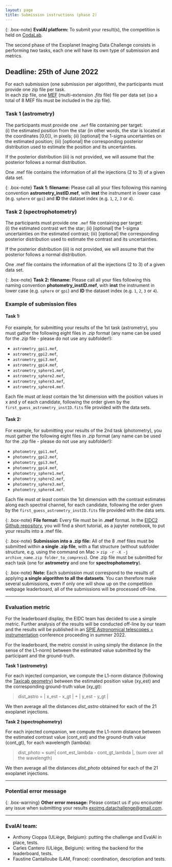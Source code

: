 ```yaml
---
layout: page
title: Submission instructions (phase 2)
---
```


{: .box-note}
**EvalAI platform:** To submit your result(s), the competition is held on [CodaLab](https://competitions.codalab.org/competitions/20693).

The second phase of the Exoplanet Imaging Data Challenge consists in performing *two* tasks, each one will have its own type of submission and metrics.


## Deadline: 25th of June 2022
For each submission (one submission per algorithm), the participants must provide one zip file per task. <br>
In each zip file, one [MEF](https://docs.astropy.org/en/stable/generated/examples/io/create-mef.html) (multi-extension *.fits* file) file per data set (so a total of 8 MEF fils must be included in the zip file).

### Task 1 (astrometry)
The participants must provide one `.mef` file containing per target: <br>
(i) the estimated position from the star (in other words, the star is located at the coordinates [0,0]), in pixels;
(ii) [optional] the 1-sigma uncertainties on the estimated position;
(iii) [optional] the corresponding posterior distribution used to estimate the position and its uncertainties.

If the posterior distribution (iii) is not provided, we will assume that the posterior follows a normal distribution. 

One .mef file contains the information of all the injections (2 to 3) of a given data set.

{: .box-note}
**Task 1: filename:** Please call all your files following this naming convention **astrometry_instID.mef**, with **inst** the instrument in lower case (e.g. `sphere` or `gpi`) and **ID** the dataset index (e.g. `1`, `2`, `3` or `4`).



### Task 2 (spectrophotometry)
The participants must provide one `.mef` file containing per target: <br>
(i) the estimated contrast wrt the star;
(ii) [optional] the 1-sigma uncertainties on the estimated contrast;
(iii) [optional] the corresponding posterior distribution used to estimate the contrast and its uncertainties.

If the posterior distribution (iii) is not provided, we will assume that the posterior follows a normal distribution. 

One .mef file contains the information of all the injections (2 to 3) of a given data set.

{: .box-note}
**Task 2: filename:** Please call all your files following this naming convention **photometry_instID.mef**, with **inst** the instrument in lower case (e.g. `sphere` or `gpi`) and **ID** the dataset index (e.g. `1`, `2`, `3` or `4`).


### Example of submission files

#### Task 1:
For example, for submitting your results of the 1st task (astrometry), you must gather the following eight files in *.zip* format (any name can be used for the *.zip* file - please do not use any subfolder!): 
* ``astrometry_gpi1.mef``,
* ``astrometry_gpi2.mef``,
* ``astrometry_gpi3.mef``, 
* ``astrometry_gpi4.mef``, 
* ``astrometry_sphere1.mef``,
* ``astrometry_sphere2.mef``,
* ``astrometry_sphere3.mef``,
* ``astrometry_sphere4.mef``.

Each file must *at least* contain the 1st dimension with the position values in x and y of each candidate, following the order given by the `first_guess_astrometry_instID.fits` file provided with the data sets. 

#### Task 2:
For example, for submitting your results of the 2nd task (photometry), you must gather the following eight files in *.zip* format (any name can be used for the *.zip* file - please do not use any subfolder!): 
* ``photometry_gpi1.mef``,
* ``photometry_gpi2.mef``,
* ``photometry_gpi3.mef``, 
* ``photometry_gpi4.mef``, 
* ``photometry_sphere1.mef``,
* ``photometry_sphere2.mef``,
* ``photometry_sphere3.mef``,
* ``photometry_sphere4.mef``.

Each file must *at least* contain the 1st dimension with the contrast estimates along each spectral channel, for each candidate, following the order given by the `first_guess_astrometry_instID.fits` file provided with the data sets. 

{: .box-note}
**File format:** Every file must be in **.mef** format. In the [EIDC2 Github repository](https://github.com/exoplanet-imaging-challenge/phase2/blob/main/tutorials/Tutorial_creation_MEF.ipynb), you will find a short tutorial, as a jupyter notebook, to put your results into a .mef file.

{: .box-note}
**Submission into a .zip file:** All of the 8 .mef files must be submitted within **a single .zip file**, with a flat structure (without subfolder structure, e.g. using the command on Mac > ``zip -r -X -j archive_name.zip folder_to_compress``).
One .zip file must be submitted for each task (one for **astrometry** and one for **spectrophotometry**).

{: .box-note}
**Note:** Each submission must correspond to the results of applying **a single algorithm to all the datasets**. You can therefore make several submissions, even if only one will show up on the competition webpage leaderboard, all of the submissions will be processed off-line.

*** 

### Evaluation metric

For the leaderboard display, the EIDC team has decided to use a simple metric. Further analysis of the results will be conducted off-line by our team and the results will be published in an [SPIE Astronomical telescopes + instrumentation](https://spie.org/conferences-and-exhibitions/astronomical-telescopes-and-instrumentation) conference proceeding in summer 2022. 

For the leaderboard, the metric consist in using simply the distance (in the sense of the L1-norm) between the estimated value submitted by the participant and the ground-truth. 

**Task 1 (astrometry)**

For each injected companion, we compute the L1-norm distance (following the [Taxicab geometry](https://en.wikipedia.org/wiki/Taxicab_geometry)) between the estimated position value (xy_est) and the corresponding ground-truth value (xy_gt): <br>

> dist_astro = | x_est - x_gt | + | y_est - y_gt |

We then average all the distances *dist_astro* obtained for each of the 21 exoplanet injections. 

**Task 2 (spectrophometry)**

For each injected companion, we compute the L1-norm distance between the estimated contrast value (cont_est) and the ground-truth value (cont_gt), for each wavelength (lambda): <br>

> dist_photo = sum| cont_est_lambda - cont_gt_lambda |, (sum over all the wavelength)

We then average all the distances *dist_photo* obtained for each of the 21 exoplanet injections. 

*** 

### Potential error message

{: .box-warning}
**Other error message:** Please contact us if you encounter any issue when submitting your results <exoimg.datachallenge@gmail.com>.

*** 

### EvalAI team:
* Anthony Cioppa (ULiège, Belgium): putting the challenge and EvalAI in place, tests.
* Carles Cantero (ULiège, Belgium): writing the backend for the leaderboard, tests.
* Faustine Cantalloube (LAM, France): coordination, description and tests.

